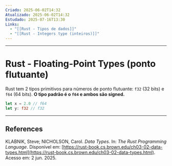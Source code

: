 ```yaml
---
Criado: 2025-06-02T14:32
Atualizado: 2025-06-02T14:32
Estudado: 2025-07-16T13:30
Links:
  - "[[Rust - Tipos de dados]]"
  - "[[Rust - Integers type (inteiros)]]"
---
```

---
# Rust - Floating-Point Types (ponto flutuante)

Rust tem 2 tipos primitivos para números de ponto flutuante: `f32` (32 bits) e `f64` (64 bits). **O tipo padrão é o `f64` e ambos são signed.**

```rust
let x = 2.0 // f64
let y: f32 // f32
```

---
## References

KLABNIK, Steve; NICHOLSON, Carol. _Data Types_. In: _The Rust Programming Language_. Disponível em: [https://rust-book.cs.brown.edu/ch03-02-data-types.html](https://rust-book.cs.brown.edu/ch03-02-data-types.html). Acesso em: 2 jun. 2025.